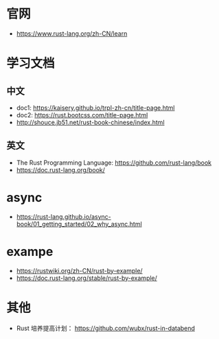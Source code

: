 # 官网
- https://www.rust-lang.org/zh-CN/learn
# 学习文档
## 中文
- doc1: https://kaisery.github.io/trpl-zh-cn/title-page.html
- doc2: https://rust.bootcss.com/title-page.html
- http://shouce.jb51.net/rust-book-chinese/index.html

## 英文
- The Rust Programming Language: https://github.com/rust-lang/book
- https://doc.rust-lang.org/book/

# async
- https://rust-lang.github.io/async-book/01_getting_started/02_why_async.html
# exampe
- https://rustwiki.org/zh-CN/rust-by-example/
- https://doc.rust-lang.org/stable/rust-by-example/

# 其他
- Rust 培养提高计划： https://github.com/wubx/rust-in-databend